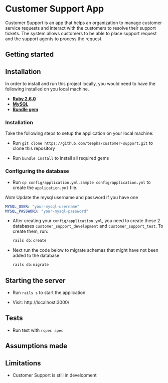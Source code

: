 # Customer Support App

Customer Support is an app that helps an organization to manage customer service requests and interact with the customers to resolve their support tickets. The system allows customers to be able to place support request and the support agents to process the request.

## Getting started

## Installation

In order to install and run this project locally, you would need to have the following installed on you local machine.

- [**Ruby 2.6.0**](https://nodejs.org/en/)
- [**MySQL**](https://www.mysql.com/downloads/)
- [**Bundle gem**](https://https://bundler.io/)

### Installation

Take the following steps to setup the application on your local machine:

- Run `git clone https://github.com/teepha/customer-support.git` to clone this repository

- Run `bundle install` to install all required gems

### Configuring the database

- Run `cp config/application.yml.sample config/application.yml` to create the `application.yml` file.

_Note_ Update the mysql username and password if you have one

```yml
MYSQL_USER: "your-mysql-username"
MYSQL_PASSWORD: "your-mysql-password"
```

- After creating your `config/application.yml`, you need to create these 2 databases `customer_support_development` and `customer_support_test`. To create them, run:

  ```bash
  rails db:create
  ```

- Next run the code below to migrate schemas that might have not been added to the database

  ```bash
  rails db:migrate
  ```

## Starting the server

* Run `rails s` to start the application

* Visit: http://localhost:3000/


## Tests

* Run test with `rspec spec`

## Assumptions made


## Limitations

* Customer Support is still in development
